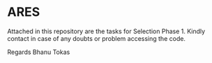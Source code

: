 # ARES

Attached in this repository are the tasks for Selection Phase 1. Kindly contact in case of any doubts or problem accessing the code.

Regards
Bhanu Tokas
